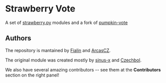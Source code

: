 # Strawberry Vote

A set of [strawberry.py](https://github.com/strawberry-py) modules and a fork of [pumpkin-vote](https://github.com/pumpkin-py/pumpkin-vote)

## Authors

The repository is mantained by [Fialin](https://github.com/j-fiala) and [ArcasCZ](https://github.com/ArcasCZ).

The original module was created mostly by [sinus-x](https://github.com/sinus-x) and [Czechbol](https://github.com/Czechbol).

We also have several amazing contributors -- see them at the **Contributors** section on the right panel!
